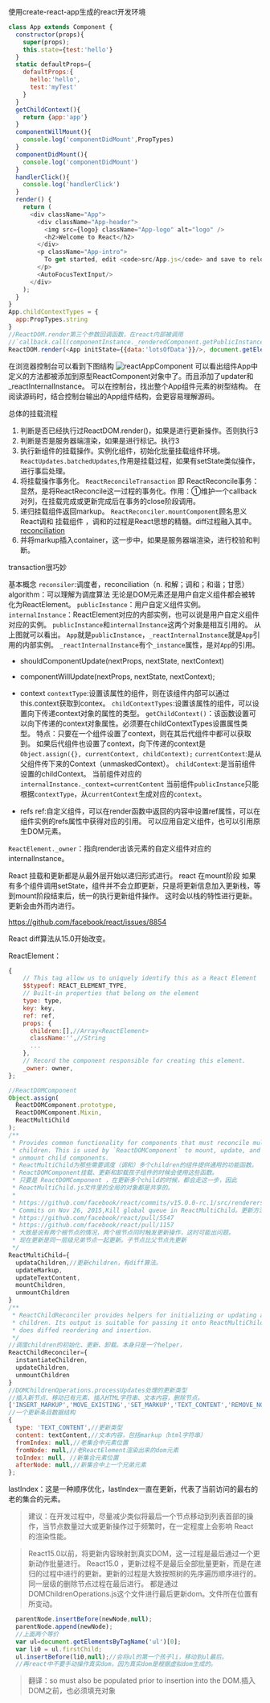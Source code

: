 使用create-react-app生成的react开发环境
```js
class App extends Component {
  constructor(props){
    super(props);
    this.state={test:'hello'}
  }
  static defaultProps={
    defaultProps:{
      hello:'hello',
      test:'myTest'
    }
  }
  getChildContext(){
    return {app:'app'}
  }
  componentWillMount(){
    console.log('componentDidMount',PropTypes)
  }
  componentDidMount(){
    console.log('componentDidMount')
  }
  handlerClick(){
    console.log('handlerClick')
  }
  render() {
    return (
      <div className="App">
        <div className="App-header">
          <img src={logo} className="App-logo" alt="logo" />
          <h2>Welcome to React</h2>
        </div>
        <p className="App-intro">
          To get started, edit <code>src/App.js</code> and save to reload.
        </p>
        <AutoFocusTextInput/>
      </div>
    );
  }
}
App.childContextTypes = {
  app:PropTypes.string
}
//ReactDOM.render第三个参数回调函数，在react内部被调用
//`callback.call(componentInstance._renderedComponent.getPublicInstance());`
ReactDOM.render(<App initState={{data:'lotsOfData'}}/>, document.getElementById('root'),function(i){console.log(this)});

```
在浏览器控制台可以看到下图结构
![reactAppComponent](./react-analysis/reactAppComponent.png)
可以看出组件App中定义的方法都被添加到原型ReactComponent对象中了。而且添加了updater和_reactInternalInstance<ReactCompositeComponentWrapper>。
可以在控制台，找出整个App组件元素的树型结构。
在阅读源码时，结合控制台输出的App组件结构，会更容易理解源码。


总体的挂载流程

1. 判断是否已经执行过ReactDOM.render()，如果是进行更新操作。否则执行3
2. 判断是否是服务器端渲染，如果是进行标记。执行3
3. 执行新组件的挂载操作。实例化组件，初始化批量挂载组件环境。 `ReactUpdates.batchedUpdates`,作用是挂载过程，如果有setState类似操作，进行事后处理。
4. 将挂载操作事务化。  `ReactReconcileTransaction` 即 ReactReconcile事务：显然，是将ReactReconcile这一过程的事务化。作用：①维护一个callback对列，在挂载完成或更新完成后在事务的close阶段调用。
5. 递归挂载组件返回markup。 `ReactReconciler.mountComponent`顾名思义 React调和 挂载组件 ，调和的过程是React思想的精髓。diff过程融入其中。[reconciliation](https://facebook.github.io/react/docs/reconciliation.html)
6. 并将markup插入container，这一步中，如果是服务器端渲染，进行校验和判断。

transaction很巧妙

基本概念
`reconsiler`:调度者，reconciliation（n. 和解；调和；和谐；甘愿） algorithm：可以理解为调度算法
无论是DOM元素还是用户自定义组件都会被转化为ReactElement。
`publicInstance`：用户自定义组件实例。
`internalInstance`：ReactElement对应的内部实例，也可以说是用户自定义组件对应的实例。
`publicInstance`和`internalInstance`这两个对象是相互引用的。
从上图就可以看出。
`App`就是`publicInstance`，`_reactInternalInstance`就是`App`引用的内部实例。
`_reactInternalInstance`有个`_instance`属性，是对`App`的引用。

* shouldComponentUpdate(nextProps, nextState, nextContext)
* componentWillUpdate(nextProps, nextState, nextContext);

* context
  `contextType`:设置该属性的组件，则在该组件内部可以通过this.context获取到contex。
  `childContextTypes`:设置该属性的组件，可以设置向下传递context对象的属性的类型。
  `getChildContext()`：该函数设置可以向下传递的context对象属性。必须要在childContextTypes设置属性类型。
  特点：只要在一个组件设置了context，则在其后代组件中都可以获取到。
       如果后代组件也设置了context，向下传递的context是`Object.assign({}, currentContext, childContext);`
       `currentContext`:是从父组件传下来的Context（unmaskedContext）。
       `childContext`:是当前组件设置的childContext。
 当前组件对应的`internalInstance._context=currentContent`
 当前组件`publicInstance`只能根据`contextType`，从`currentContext`生成对应的`context`。

* refs
ref:自定义组件，可以在render函数中返回的内容中设置ref属性，可以在组件实例的refs属性中获得对应的引用。
  可以应用自定义组件，也可以引用原生DOM元素。

`ReactElement._owner`：指向render出该元素的自定义组件对应的internalInstance。

React 挂载和更新都是从最外层开始以递归形式进行。
react 在mount阶段
如果有多个组件调用setState，组件并不会立即更新，只是将更新信息加入更新栈，等到mount阶段结束后，统一的执行更新组件操作。
这时会以栈的特性进行更新。更新会由外而内进行。


https://github.com/facebook/react/issues/8854

React diff算法从15.0开始改变。

ReactElement：
```js
{
    // This tag allow us to uniquely identify this as a React Element
    $$typeof: REACT_ELEMENT_TYPE,
    // Built-in properties that belong on the element
    type: type,
    key: key,
    ref: ref,
    props: {
      children:[],//Array<ReactElement>
      className:'',//String
      ...
    },
    // Record the component responsible for creating this element.
    _owner: owner,
};
```
```js
//ReactDOMComponent
Object.assign(
  ReactDOMComponent.prototype,
  ReactDOMComponent.Mixin,
  ReactMultiChild
);
/**
 * Provides common functionality for components that must reconcile multiple
 * children. This is used by `ReactDOMComponent` to mount, update, and
 * unmount child components.
 * ReactMultiChild为那些需要调度（调和）多个children的组件提供通用的功能函数。
 * ReactDOMComponent挂载、更新和卸载孩子组件的时候会使用这些函数。
 * 只要是 ReactDOMComponent ，在更新多个child的时候，都会走这一步，因此
 * ReactMultiChild.js文件里的全局的对象都是共享的。
 * 
 * https://github.com/facebook/react/commits/v15.0.0-rc.1/src/renderers/shared/reconciler/ReactMultiChild.js
 * Commits on Nov 26, 2015,Kill global queue in ReactMultiChild。更新方法发生改变
 * https://github.com/facebook/react/pull/5547
 * https://github.com/facebook/react/pull/1157
 * 大致是说有两个根节点的情况，两个根节点同时触发更新操作，这时可能出问题。
 * 现在更新是同一层级兄弟节点一起更新。子节点比父节点先更新
 */
ReactMultiChild={
  updataChildren,//更新children，有diff算法。
  updateMarkup,
  updateTextContent,
  mountChildren,
  unmountChildren
}
/**
 * ReactChildReconciler provides helpers for initializing or updating a set of
 * children. Its output is suitable for passing it onto ReactMultiChild which
 * does diffed reordering and insertion.
 */
//调度children的初始化、更新、卸载。本身只是一个helper，
ReactChildReconciler={
  instantiateChildren,
  updateChildren,
  unmountChildren
}
//DOMChildrenOperations.processUpdates处理的更新类型
//插入新节点、移动已有元素、插入HTML字符串、文本内容，删除节点。
['INSERT_MARKUP','MOVE_EXISTING','SET_MARKUP','TEXT_CONTENT','REMOVE_NODE']
//一个更新条目数据结构
{
  type: 'TEXT_CONTENT',//更新类型
  content: textContent,//文本内容，包括markup（html字符串）
  fromIndex: null,//老集合中元素位置
  fromNode: null,//老ReactElement渲染出来的dom元素
  toIndex: null, //新集合元素位置
  afterNode: null,//新集合中上一个兄弟元素
};

```
lastIndex：这是一种顺序优化，lastIndex一直在更新，代表了当前访问的最右的老的集合的元素。
> 建议：在开发过程中，尽量减少类似将最后一个节点移动到列表首部的操作，当节点数量过大或更新操作过于频繁时，在一定程度上会影响 React 的渲染性能。

>React15.0以前，将更新内容映射到真实DOM，这一过程是最后通过一个更新动作批量进行。
>React15.0 ，更新过程不是最后全部批量更新，而是在递归的过程中进行的更新。更新的过程是大致按照树的先序遍历顺序进行的。同一层级的删除节点过程在最后进行。
>都是通过DOMChildrenOperations.js这个文件进行最后更新dom。文件所在位置有所变动。
```js
  parentNode.insertBefore(newNode,null);
  parentNode.append(newNode);
  //上面两个等价
  var ul=document.getElementsByTagName('ul')[0];
  var li0 = ul.firstChild;
  ul.insertBefore(li0,null);//会将ul的第一个孩子li，移动到ul最后。
  //再react中不要手动操作真实dom，因为真实dom是根据虚拟dom生成的。
```
> 翻译：so <object> must also be populated prior to insertion into the DOM.插入DOM之前，也必须填充对象
